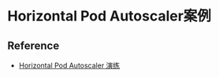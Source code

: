 # Horizontal Pod Autoscaler案例

## Reference
- [Horizontal Pod Autoscaler 演练](https://kubernetes.io/zh/docs/tasks/run-application/horizontal-pod-autoscale-walkthrough/)
